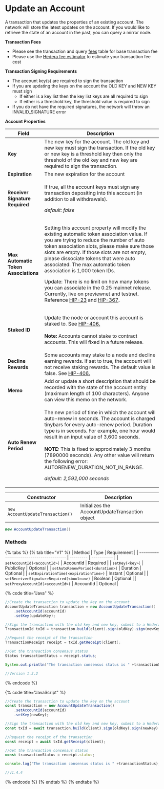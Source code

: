 # Update an Account

A transaction that updates the properties of an existing account. The network will store the latest updates on the account. If you would like to retrieve the state of an account in the past, you can query a mirror node.

**Transaction Fees**

* Please see the transaction and query [fees](broken-reference) table for base transaction fee
* Please use the [Hedera fee estimator](https://hedera.com/fees) to estimate your transaction fee cost

**Transaction Signing Requirements**

* The account key(s) are required to sign the transaction
* If you are updating the keys on the account the OLD KEY and NEW KEY must sign
  * If either is a key list then the key list keys are all required to sign
  * If either is a threshold key, the threshold value is required to sign
* If you do not have the required signatures, the network will throw an INVALID\_SIGNATURE error

**Account Properties**

| Field                                | Description                                                                                                                                                                                                                                                                                                                                                                                                                                                                                                                                                                                                                                                                              |
| ------------------------------------ | ---------------------------------------------------------------------------------------------------------------------------------------------------------------------------------------------------------------------------------------------------------------------------------------------------------------------------------------------------------------------------------------------------------------------------------------------------------------------------------------------------------------------------------------------------------------------------------------------------------------------------------------------------------------------------------------- |
| **Key**                              | The new key for the account. The old key and new key must sign the transaction. If the old key or new key is a threshold key then only the threshold of the old key and new key are required to sign the transaction.                                                                                                                                                                                                                                                                                                                                                                                                                                                                    |
| **Expiration**                       | The new expiration for the account                                                                                                                                                                                                                                                                                                                                                                                                                                                                                                                                                                                                                                                       |
| **Receiver Signature Required**      | <p>If true, all the account keys must sign any transaction depositing into this account (in addition to all withdrawals).</p><p><em>default: false</em></p>                                                                                                                                                                                                                                                                                                                                                                                                                                                                                                                              |
| **Max Automatic Token Associations** | <p>Setting this account property will modify the existing automatic token association value. If you are trying to reduce the number of auto token association slots, please make sure those slots are empty. If those slots are not empty, please dissociate tokens that were auto associated. The max automatic token association is 1,000 token IDs.</p><p>Update: There is no limit on how many tokens you can associate in the 0.25 mainnet release. Currently, live on previewnet and testnet. Reference <a href="https://github.com/hashgraph/hedera-improvement-proposal/blob/master/HIP/hip-23.md">HIP-23</a> and <a href="https://hips.hedera.com/hip/hip-367">HIP-367</a>.</p> |
| **Staked ID**                        | <p>Update the node or account this account is staked to. See <a href="https://hips.hedera.com/hip/hip-406">HIP-406.</a><br><br><strong>Note:</strong> Accounts cannot stake to contract accounts. This will fixed in a future release.</p>                                                                                                                                                                                                                                                                                                                                                                                                                                               |
| **Decline Rewards**                  | Some accounts may stake to a node and decline earning rewards. If set to true, the account will not receive staking rewards. The default value is false. See [HIP-406.](https://hips.hedera.com/hip/hip-406)                                                                                                                                                                                                                                                                                                                                                                                                                                                                             |
| **Memo**                             | Add or update a short description that should be recorded with the state of the account entity (maximum length of 100 characters). Anyone can view this memo on the network.                                                                                                                                                                                                                                                                                                                                                                                                                                                                                                             |
| **Auto Renew Period**                | <p>The new period of time in which the account will auto-renew in seconds. The account is charged tinybars for every auto-renew period. Duration type is in seconds. For example, one hour would result in an input value of 3,600 seconds.<br><br><strong>NOTE:</strong> This is fixed to approximately 3 months (7890000 seconds). Any other value will return the following error: AUTORENEW_DURATION_NOT_IN_RANGE.</p><p><em>default: 2,592,000 seconds</em></p>                                                                                                                                                                                                                     |

| Constructor                      | Description                                     |
| -------------------------------- | ----------------------------------------------- |
| `new AccountUpdateTransaction()` | Initializes the AccountUpdateTransaction object |

```java
new AccountUpdateTransaction()
```

### Methods

{% tabs %}
{% tab title="V1" %}
| Method                                    | Type      | Requirement |
| ----------------------------------------- | --------- | ----------- |
| `setAccountId(<accountId>)`               | AccountId | Required    |
| `setKey(<key>)`                           | PublicKey | Optional    |
| `setAutoRenewPeriod(<duration>)`          | Duration  | Optional    |
| `setExpirationTime(<expirationTime>)`     | Instant   | Optional    |
| `setReceiverSignatureRequired(<boolean>)` | Boolean   | Optional    |
| `setProxyAccountId(<accountId>)`          | AccountId | Optional    |

{% code title="Java" %}
```java
//Create the transaction to update the key on the account
AccountUpdateTransaction transaction = new AccountUpdateTransaction()
    .setAccountId(accountId)
    .setKey(updateKey);

//Sign the transaction with the old key and new key, submit to a Hedera network   
TransactionId txId = transaction.build(client).sign(oldKey).sign(newKey).execute(client);

//Request the receipt of the transaction
TransactionReceipt receipt = txId.getReceipt(client);

//Get the transaction consensus status
Status transactionStatus = receipt.status;

System.out.println("The transaction consensus status is " +transactionStatus);

//Version 1.3.2
```
{% endcode %}

{% code title="JavaScript" %}
```javascript
//Create the transaction to update the key on the account
const transaction = new AccountUpdateTransaction()
    .setAccountId(accountId)
    .setKey(newKey);

//Sign the transaction with the old key and new key, submit to a Hedera network   
const txId = await transaction.build(client).sign(oldKey).sign(newKey).execute(client);

//Request the receipt of the transaction
const receipt = await txId.getReceipt(client);

//Get the transaction consensus status
const transactionStatus = receipt.status;

console.log("The transaction consensus status is " +transactionStatus);

//v1.4.4
```
{% endcode %}
{% endtab %}
{% endtabs %}
